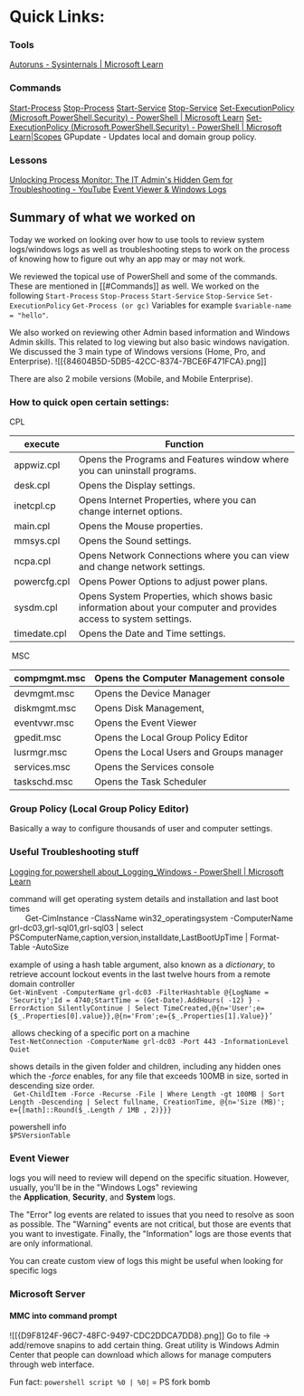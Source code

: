 
# Quick Links:
### Tools
[Autoruns - Sysinternals | Microsoft Learn](https://learn.microsoft.com/en-us/sysinternals/downloads/autoruns "https://learn.microsoft.com/en-us/sysinternals/downloads/autoruns")

### Commands
[Start-Process](https://learn.microsoft.com/en-us/powershell/module/microsoft.powershell.management/start-process?view=powershell-7.4)
[Stop-Process](https://learn.microsoft.com/en-us/powershell/module/microsoft.powershell.management/stop-process?view=powershell-7.4 "https://learn.microsoft.com/en-us/powershell/module/microsoft.powershell.management/stop-process?view=powershell-7.4")
[Start-Service](https://learn.microsoft.com/en-us/powershell/module/microsoft.powershell.management/start-service?view=powershell-7.4 "https://learn.microsoft.com/en-us/powershell/module/microsoft.powershell.management/start-service?view=powershell-7.4")
[Stop-Service](https://learn.microsoft.com/en-us/powershell/module/microsoft.powershell.management/stop-service?view=powershell-7.4)
[Set-ExecutionPolicy (Microsoft.PowerShell.Security) - PowerShell | Microsoft Learn](https://learn.microsoft.com/en-us/powershell/module/microsoft.powershell.security/set-executionpolicy?view=powershell-7.4#-executionpolicy)
[Set-ExecutionPolicy (Microsoft.PowerShell.Security) - PowerShell | Microsoft Learn|Scopes](https://learn.microsoft.com/en-us/powershell/module/microsoft.powershell.security/set-executionpolicy?view=powershell-7.4#-scope)
GPupdate - Updates local and domain group policy.

### Lessons
[Unlocking Process Monitor: The IT Admin's Hidden Gem for Troubleshooting - YouTube](https://www.youtube.com/watch?v=UL1msF9-bnk)
[Event Viewer & Windows Logs](https://www.youtube.com/watch?v=X0WDzktpr5I)

## Summary of what we worked on
Today we worked on looking over how to use tools to review system logs/windows logs as well as troubleshooting steps to work on the process of knowing how to figure out why an app may or may not work.

We reviewed the topical use of PowerShell and some of the commands.  These are mentioned in [[#Commands]] as well. We worked on the following `Start-Process` `Stop-Process` `Start-Service` `Stop-Service` `Set-ExecutionPolicy` `Get-Process (or gc)` Variables for example `$variable-name = "hello"`.

We also worked on reviewing other Admin based information and Windows Admin skills. This related to log viewing but also basic windows navigation. We discussed the 3 main type of Windows versions (Home, Pro, and Enterprise).
![[{84604B5D-5DB5-42CC-8374-7BCE6F471FCA}.png]]

There are also 2 mobile versions (Mobile, and Mobile Enterprise).

### How to quick open certain settings:
CPL

| execute      | Function                                                                                                           |
| ------------ | ------------------------------------------------------------------------------------------------------------------ |
| appwiz.cpl   | Opens the Programs and Features window where you can uninstall programs.                                           |
| desk.cpl     | Opens the Display settings.                                                                                        |
| inetcpl.cp   | Opens Internet Properties, where you can change internet options.                                                  |
| main.cpl     | Opens the Mouse properties.                                                                                        |
| mmsys.cpl    | Opens the Sound settings.                                                                                          |
| ncpa.cpl     | Opens Network Connections where you can view and change network settings.                                          |
| powercfg.cpl | Opens Power Options to adjust power plans.                                                                         |
| sysdm.cpl    | Opens System Properties, which shows basic information about your computer and provides access to system settings. |
| timedate.cpl | Opens the Date and Time settings.                                                                                  |
 MSC

|compmgmt.msc|Opens the Computer Management console|
|---|---|
|devmgmt.msc|Opens the Device Manager|
|diskmgmt.msc|Opens Disk Management,|
|eventvwr.msc|Opens the Event Viewer|
|gpedit.msc|Opens the Local Group Policy Editor|
|lusrmgr.msc|Opens the Local Users and Groups manager|
|services.msc|Opens the Services console|
|taskschd.msc|Opens the Task Scheduler|

### Group Policy (Local Group Policy Editor)
Basically a way to configure thousands of user and computer settings.

### Useful Troubleshooting stuff
[Logging for powershell about_Logging_Windows - PowerShell | Microsoft Learn]([https://learn.microsoft.com/en-us/powershell/module/microsoft.powershell.core/about/about_logging_windows?view=powershell-7.4)

command will get operating system details and installation and last boot times  
  Get-CimInstance -ClassName win32_operatingsystem -ComputerName grl-dc03,grl-sql01,grl-sql03 | select PSComputerName,caption,version,installdate,LastBootUpTime | Format-Table -AutoSize

example of using a hash table argument, also known as a _dictionary_, to retrieve account lockout events in the last twelve hours from a remote domain controller  
``` Get-WinEvent -ComputerName grl-dc03 -FilterHashtable @{LogName = 'Security';Id = 4740;StartTime = (Get-Date).AddHours( -12) } -ErrorAction SilentlyContinue | Select TimeCreated,@{n='User';e={$_.Properties[0].value}},@{n='From';e={$_.Properties[1].Value}}’ ```

 allows checking of a specific port on a machine  
``` Test-NetConnection -ComputerName grl-dc03 -Port 443 -InformationLevel Quiet ```

shows details in the given folder and children, including any hidden ones which the _-force_ enables, for any file that exceeds 100MB in size, sorted in descending size order.  
``` Get-ChildItem -Force -Recurse -File | Where Length -gt 100MB | Sort Length -Descending | Select fullname, CreationTime, @{n='Size (MB)'; e={[math]::Round($_.Length / 1MB , 2)}}}```

powershell info  
`$PSVersionTable`

### Event Viewer
logs you will need to review will depend on the specific situation. However, usually, you'll be in the "Windows Logs" reviewing the **Application**, **Security**, and **System** logs.

The "Error" log events are related to issues that you need to resolve as soon as possible. The "Warning" events are not critical, but those are events that you want to investigate. Finally, the "Information" logs are those events that are only informational.

You can create custom view of logs this might be useful when looking for specific logs

### Microsoft Server
#### MMC into command prompt
![[{D9F8124F-96C7-48FC-9497-CDC2DDCA7DD8}.png]]
Go to file -> add/remove snapins to add certain thing.
Great utility is Windows Admin Center that people can download which allows for manage computers through web interface.





Fun fact:
`powershell script %0 | %0|` = PS fork bomb
